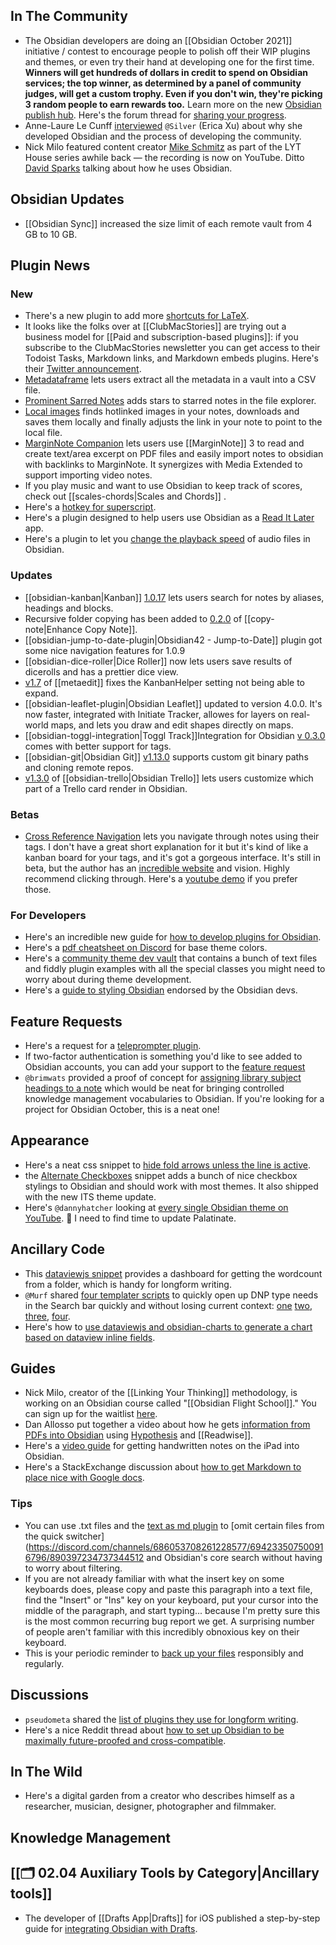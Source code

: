 ## In The Community

- The Obsidian developers are doing an [[Obsidian October 2021]] initiative / contest to encourage people to polish off their WIP plugins and themes, or even try their hand at developing one for the first time. **Winners will get hundreds of dollars in credit to spend on Obsidian services; the top winner, as determined by a panel of community judges, will get a custom trophy. Even if you don't win, they're picking 3 random people to earn rewards too.** Learn more on the new [Obsidian publish hub](https://publish.obsidian.md/hub/Events/Obsidian+October+2021). Here's the forum thread for [sharing your progress](https://forum.obsidian.md/t/obsidian-october-2021-daily-progress-and-learnings/24472).
- Anne-Laure Le Cunff [interviewed](https://nesslabs.com/obsidian-featured-tool) `@Silver` (Erica Xu) about why she developed Obsidian and the process of developing the community.
- Nick Milo featured content creator [Mike Schmitz](https://www.youtube.com/watch?v=aiTV9MOBYPs) as part of the LYT House series awhile back — the recording is now on YouTube. Ditto [David Sparks](https://www.youtube.com/watch?v=JLk5jIHpvxE) talking about how he uses Obsidian.

## Obsidian Updates

- [[Obsidian Sync]] increased the size limit of each remote vault from 4 GB to 10 GB.

## Plugin News

### New

- There's a new plugin to add more [shortcuts for LaTeX](https://github.com/joeyuping/quick_latex_obsidian).
- It looks like the folks over at [[ClubMacStories]] are trying out a business model for [[Paid and subscription-based plugins]]: if you subscribe to the ClubMacStories newsletter you can get access to their Todoist Tasks, Markdown links, and Markdown embeds plugins. Here's their [Twitter announcement](https://twitter.com/viticci/status/1440841977994432522).
- [Metadataframe](https://github.com/SkepticMystic/metadataframe) lets users extract all the metadata in a vault into a CSV file.
- [Prominent Sarred Notes](https://github.com/valentine195/obsidian-prominent-starred-files) adds stars to starred notes in the file explorer.
- [Local images](https://github.com/aleksey-rezvov/obsidian-local-images) finds hotlinked images in your notes, downloads and saves them locally and finally adjusts the link in your note to point to the local file.
- [MarginNote Companion](https://github.com/aidenlx/marginnote-companion) lets users use [[MarginNote]] 3 to read and create text/area excerpt on PDF files and easily import notes to obsidian with backlinks to MarginNote. It synergizes with Media Extended to support importing video notes.
- If you play music and want to use Obsidian to keep track of scores, check out [[scales-chords|Scales and Chords]] .
- Here's a [hotkey for superscript](https://github.com/oliviodare/obsidian-superscript).
- Here's a plugin designed to help users use Obsidian as a [Read It Later](https://github.com/DominikPieper/obsidian-ReadItLater) app.
- Here's a plugin to let you [change the playback speed](https://github.com/kaizau/obsidian-audio-speed-plugin) of audio files in Obsidian.

### Updates

- [[obsidian-kanban|Kanban]] [1.0.17](https://github.com/mgmeyers/obsidian-kanban/releases/tag/1.0.17) lets users search for notes by aliases, headings and blocks.
- Recursive folder copying has been added to [0.2.0](https://github.com/kzhovn/copy-command-obsidian) of [[copy-note|Enhance Copy Note]].
- [[obsidian-jump-to-date-plugin|Obsidian42 - Jump-to-Date]] plugin got some nice navigation features for 1.0.9
- [[obsidian-dice-roller|Dice Roller]] now lets users save results of dicerolls and has a prettier dice view.
- [v1.7](https://github.com/chhoumann/MetaEdit) of [[metaedit]] fixes the KanbanHelper setting not being able to expand.
- [[obsidian-leaflet-plugin|Obsidian Leaflet]] updated to version 4.0.0. It's now faster, integrated with Initiate Tracker, allowes for layers on real-world maps, and lets you draw and edit shapes directly on maps.
- [[obsidian-toggl-integration|Toggl Track]]Integration for Obsidian [v 0.3.0](https://github.com/mcndt/obsidian-toggl-integration/releases/tag/0.3.0) comes with better support for tags.
- [[obsidian-git|Obsidian Git]] [v1.13.0](https://github.com/denolehov/obsidian-git/releases/tag/1.13.0) supports custom git binary paths and cloning remote repos.
- [v1.3.0](https://github.com/OfficerHalf/obsidian-trello/releases/tag/1.3.0) of [[obsidian-trello|Obsidian Trello]] lets users customize which part of a Trello card render in Obsidian.

### Betas

- [Cross Reference Navigation](https://github.com/alexobenauer/Cross-reference-Navigation-for-Obsidian) lets you navigate through notes using their tags. I don't have a great short explanation for it but it's kind of like a kanban board for your tags, and it's got a gorgeous interface. It's still in beta, but the author has an [incredible website](https://alexanderobenauer.com/labnotes/000/) and vision. Highly recommend clicking through. Here's a [youtube demo](https://www.youtube.com/watch?v=sm5HXFNN8jE) if you prefer those.

### For Developers

- Here's an incredible new guide for [how to develop plugins for Obsidian](https://marcus.se.net/obsidian-plugin-docs/).
- Here's a [pdf cheatsheet on Discord](https://discord.com/channels/686053708261228577/889616783458304001/890406344509784126) for base theme colors.
- Here's a [community theme dev vault](https://github.com/obsidian-community/theme-dev-vault) that contains a bunch of text files and fiddly plugin examples with all the special classes you might need to worry about during theme development.
- Here's a [guide to styling Obsidian](https://publish.obsidian.md/hub/Guides/Themes/How+to+Style+Obsidian) endorsed by the Obsidian devs.

## Feature Requests

- Here's a request for a [teleprompter plugin](https://forum.obsidian.md/t/teleprompter-window/14178).
- If two-factor authentication is something you'd like to see added to Obsidian accounts, you can add your support to the [feature request](https://forum.obsidian.md/t/two-factor-authentication/21888/14)
- `@brimwats` provided a proof of concept for [assigning library subject headings to a note](https://discord.com/channels/686053708261228577/889616783458304001/890038532570234940) which would be neat for bringing controlled knowledge management vocabularies to Obsidian. If you're looking for a project for Obsidian October, this is a neat one!

## Appearance

- Here's a neat css snippet to [hide fold arrows unless the line is active](https://gist.github.com/uphy/924b84f4c238b9d513d1851a6d788cf6).
- the [Alternate Checkboxes](https://github.com/SlRvb/Obsidian--ITS-Theme/blob/main/S%20-%20Checkboxes.css) snippet adds a bunch of nice checkbox stylings to Obsidian and should work with most themes. It also shipped with the new ITS theme update.
- Here's `@dannyhatcher` looking at [every single Obsidian theme on YouTube](https://www.youtube.com/watch?v=W7OUgdvXh0o). 🙈 I need to find time to update Palatinate.

## Ancillary Code

- This [dataviewjs snippet](https://gist.github.com/chrisgrieser/ac16a80cdd9e8e0e84606cc24e35ad99) provides a dashboard for getting the wordcount from a folder, which is handy for longform writing.
- `@Murf` shared [four templater scripts](https://discord.com/channels/686053708261228577/875720842443649045/890699674552524821) to quickly open up DNP type needs in the Search bar quickly and without losing current context: [one](https://gist.github.com/GitMurf/8a915a9050930feb58123cd0c0832957) [two](https://gist.github.com/GitMurf/09e78ba81508d1f02de7fb315a06e536), [three](https://gist.github.com/GitMurf/c48231d090fe5db85ecafe1ed990bac4), [four](https://gist.github.com/GitMurf/0aa0d121eb052ff1d8ff40fab9517cb2).
- Here's how to [use dataviewjs and obsidian-charts to generate a chart based on dataview inline fields](https://discord.com/channels/686053708261228577/840286238928797736/890609645201264710).

## Guides

- Nick Milo, creator of the [[Linking Your Thinking]] methodology, is working on an Obsidian course called "[[Obsidian Flight School]]." You can sign up for the waitlist [here](https://lyt.ck.page/ace689c709).
- Dan Allosso put together a video about how he gets [information from PDFs into Obsidian](https://www.youtube.com/watch?v=HCACgiFzfdw) using [Hypothesis](https://web.hypothes.is/) and [[Readwise]].
- Here's a [video guide](https://www.youtube.com/watch?v=G-4l0sAQwt0) for getting handwritten notes on the iPad into Obsidian.
- Here's a StackExchange discussion about [how to get Markdown to place nice with Google docs](https://webapps.stackexchange.com/questions/44047/how-can-google-docs-and-markdown-play-nice).

### Tips

- You can use .txt files and the [text as md plugin](https://github.com/deathau/txt-as-md-obsidian) to [omit certain files from the quick switcher](https://discord.com/channels/686053708261228577/694233507500916796/890397234737344512 and Obsidian's core search without having to worry about filtering.
- If you are not already familiar with what the insert key on some keyboards does, please copy and paste this paragraph into a text file, find the "Insert" or "Ins" key on your keyboard, put your cursor into the middle of the paragraph, and start typing... because I'm pretty sure this is the most common recurring bug report we get. A surprising number of people aren't familiar with this incredibly obnoxious key on their keyboard.
- This is your periodic reminder to [back up your files](https://www.backblaze.com/blog/the-3-2-1-backup-strategy/) responsibly and regularly.

## Discussions

- `pseudometa` shared the [list of plugins they use for longform writing](https://discord.com/channels/686053708261228577/744933215063638183/890711042085244978).
- Here's a nice Reddit thread about [how to set up Obsidian to be maximally future-proofed and cross-compatible](https://www.reddit.com/r/ObsidianMD/comments/ptcm8x/what_settings_to_use_to_make_notes_created_in/).

## In The Wild

- Here's a digital garden from a creator who describes himself as a researcher, musician, designer, photographer and filmmaker.

## Knowledge Management

## [[🗂️ 02.04 Auxiliary Tools by Category|Ancillary tools]]

- The developer of [[Drafts App|Drafts]] for iOS published a step-by-step guide for [integrating Obsidian with Drafts](https://forums.getdrafts.com/t/using-drafts-with-obsidian/11221).
